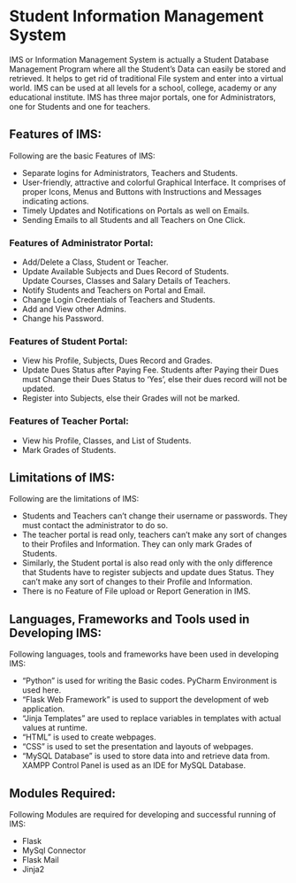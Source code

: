 # Student Information Management System

IMS or Information Management System is actually a Student Database Management Program
where all the Student’s Data can easily be stored and retrieved. It helps to get rid of traditional
File system and enter into a virtual world.
IMS can be used at all levels for a school, college, academy or any educational institute.
IMS has three major portals, one for Administrators, one for Students and one for teachers.

<h2>Features of IMS:</h2>
Following are the basic Features of IMS:
<ul>
  <li>Separate logins for Administrators, Teachers and Students.</li>
<li> User-friendly, attractive and colorful Graphical Interface. It comprises of proper Icons,
  Menus and Buttons with Instructions and Messages indicating actions.</li>
  <li> Timely Updates and Notifications on Portals as well on Emails.</li>
  <li> Sending Emails to all Students and all Teachers on One Click.</li>
 </ul> 
<h3>Features of Administrator Portal:</h3>
<ul>
  <li>Add/Delete a Class, Student or Teacher.</li>
<li>Update Available Subjects and Dues Record of Students.</li
  <li>Update Courses, Classes and Salary Details of Teachers.</li>
  <li> Notify Students and Teachers on Portal and Email.</li>
  <li> Change Login Credentials of Teachers and Students.</li>
  <li> Add and View other Admins.</li>
  <li> Change his Password.</li>
</ul>
<h3>Features of Student Portal:</h3>
<ul>
  <li>View his Profile, Subjects, Dues Record and Grades.</li>
<li>Update Dues Status after Paying Fee. Students after Paying their Dues must Change their
  Dues Status to ‘Yes’, else their dues record will not be updated.</li>
  <li>Register into Subjects, else their Grades will not be marked.</li>
</ul>
<h3>Features of Teacher Portal:</h3>
<ul>
<li>View his Profile, Classes, and List of Students.</li>
<li>Mark Grades of Students.</li>
</ul>

<h2>Limitations of IMS:</h2>
Following are the limitations of IMS:
<ul><li>Students and Teachers can’t change their username or passwords. They must contact the
  administrator to do so.</li>
<li>The teacher portal is read only, teachers can’t make any sort of changes to their Profiles
  and Information. They can only mark Grades of Students.</li>
<li> Similarly, the Student portal is also read only with the only difference that Students have
to register subjects and update dues Status. They can’t make any sort of changes to their
  Profile and Information.</li>
  <li>There is no Feature of File upload or Report Generation in IMS.</li></ul>
  <h2>Languages, Frameworks and Tools used in Developing IMS:</h2>
Following languages, tools and frameworks have been used in developing IMS:
<ul><li> “Python” is used for writing the Basic codes. PyCharm Environment is used here.</li>
  <li>“Flask Web Framework” is used to support the development of web application.</li>
  <li>“Jinja Templates” are used to replace variables in templates with actual values at runtime.</li>
  <li>“HTML” is used to create webpages.</li>
  <li> “CSS” is used to set the presentation and layouts of webpages.</li>
<li> “MySQL Database” is used to store data into and retrieve data from. XAMPP Control Panel
  is used as an IDE for MySQL Database.</li></ul>

<h2>Modules Required:</h2>
Following Modules are required for developing and successful running of IMS:
<ul>
  <li>Flask</li>
  <li>MySql Connector</li>
  <li> Flask Mail</li>
  <li>Jinja2</li>
  </ul>

